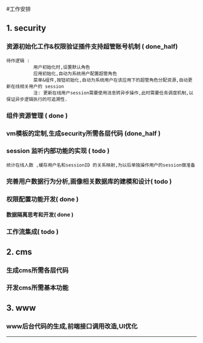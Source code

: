 #工作安排
## 1. security
### 资源初始化工作&权限验证插件支持超管账号机制 ( done_half)
````
待作逻辑 : 
          用户初始化时,设置默认角色 
          应用初始化,自动为系统用户配置超管角色
          菜单&组件,按钮初始化,自动为系统用户在该应用下的超管角色分配资源,自动更新在线相关用户的 session
          注: 更新在线用户session需要使用消息转异步操作,此时需要任务调度机制,以保证异步逻辑执行的可追溯性.
````
### 组件资源管理 ( done )
### vm模板的定制,生成security所需各层代码 (done_half )
### session 监听内部功能的实现 ( todo )
````
统计在线人数 ,缓存用户名和sessionID 的关系映射,为以后单独操作用户的session做准备
````
### 完善用户数据行为分析,画像相关数据库的建模和设计( todo )
### 权限配置功能开发( done )
#### 数据隔离思考和开发( done )
### 工作流集成( todo )
## 2. cms
### 生成cms所需各层代码
### 开发cms所需基本功能
## 3. www
### www后台代码的生成,前端接口调用改造,UI优化

----------




